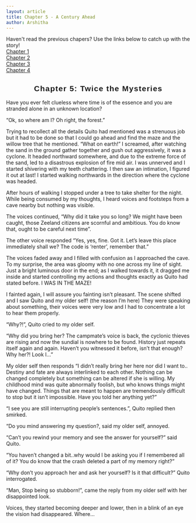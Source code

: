 ```yaml
---
layout: article
title: Chapter 5 - A Century Ahead
author: Arshitha
---
```


Haven't read the previous chapers? Use the links below to catch up with the story!<br>
[Chapter 1](/edition3/centuryahead)<br>
[Chapter 2](/edition4/centuryahead)<br>
[Chapter 3](/edition5/centuryahead)<br>
[Chapter 4](/edition6/centuryahead)

<h2 style="text-align: center; font-family: 'Hey Gotcha Regular', sans-serif; letter-spacing: 1.5px;">Chapter 5: Twice the Mysteries</h2>

Have you ever felt clueless where time is of the essence and you are stranded alone in an unknown location? 

“Ok, so where am I? Oh right, the forest.” 

Trying to recollect all the details Quito had mentioned was a strenuous job but it had to be done so that I could go ahead and find the maze and the willow tree that he mentioned. “What on earth!” I screamed, after watching the sand in the ground gather together and gush out aggressively, it was a cyclone. It headed northward somewhere, and due to the extreme force of the sand, led to a disastrous explosion of fire mid air. I was unnerved and I started shivering with my teeth chattering. I then saw an intimation, I figured it out at last! I started walking northwards in the direction where the cyclone was headed. 

After hours of walking I stopped under a tree to take shelter for the night. While being consumed by my thoughts, I heard voices and footsteps from a cave nearby but nothing was visible. 

The voices continued, “Why did it take you so long? We might have been caught, those Zeeland citizens are scornful and ambitious. You do know that, ought to be careful next time”. 

The other voice responded “Yes, yes, fine. Got it. Let’s leave this place immediately shall we? The code is ‘renter’, remember that.”

The voices faded away and I filled with confusion as I approached the cave. To my surprise, the area was gloomy with no one across my line of sight. Just a bright luminous door in the end; as I walked towards it, it dragged me inside and started controlling my actions and thoughts exactly as Quito had stated before. I WAS IN THE MAZE!

I fainted again, I will assure you fainting isn’t pleasant. The scene shifted and I saw Quito and my older self! (the reason I’m here) They were speaking about something, their voices were very low and I had to concentrate a lot to hear them properly. 

“Why?!”, Quito cried to my older self.

“Why did you bring her? The campmate’s voice is back, the cyclonic thieves are rising and now the sundial is nowhere to be found. History just repeats itself again and again. Haven’t you witnessed it before, isn’t that enough? Why her?! Look I…”

My older self then responds “I didn’t really bring her here nor did I want to.. Destiny and fate are always interlinked to each other. Nothing can be changed completely but something can be altered if she is willing. My childhood mind was quite abnormally foolish, but who knows things might have changed. Things that are meant to happen are tremendously difficult to stop but it isn’t impossible. Have you told her anything yet?” 

“I see you are still interrupting people’s sentences.”, Quito replied then smirked.

“Do you mind answering my question?, said my older self, annoyed.
 
“Can’t you rewind your memory and see the answer for yourself?” said Quito. 

“You haven’t changed a bit..why would I be asking you if I remembered all of it? You do know that the crash deleted a part of my memory right?” 

“Why don’t you approach her and ask her yourself? Is it that difficult?” Quito interrogated.

“Man, Stop being so stubborn!”, came the reply from my older self with her disappointed look.

Voices, they started becoming deeper and lower, then in a blink of an eye the vision had disappeared. Where...